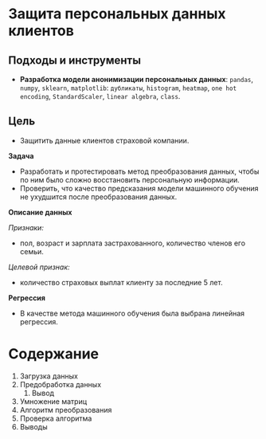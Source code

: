 # Защита персональных данных клиентов


## Подходы и инструменты

* **Разработка модели анонимизации персональных данных**: `pandas`, `numpy`, `sklearn`, `matplotlib`: `дубликаты`, `histogram`, `heatmap`, `one hot encoding`, `StandardScaler`, `linear algebra`, `class`.



## Цель
* Защитить данные клиентов страховой компании.

**Задача**
* Разработать и протестировать метод преобразования данных, чтобы по ним было сложно восстановить персональную информации.
* Проверить, что качество предсказания модели машинного обучения не ухудшится после преобразования данных.

**Описание данных**

*Признаки:*
* пол, возраст и зарплата застрахованного, количество членов его семьи.

*Целевой признак:*
* количество страховых выплат клиенту за последние 5 лет.

**Регрессия**
* В качестве метода машинного обучения была выбрана линейная регрессия.



# Содержание
1. Загрузка данных
2. Предобработка данных
    1. Вывод
3. Умножение матриц
4. Алгоритм преобразования
5. Проверка алгоритма
6. Выводы


